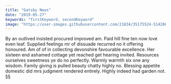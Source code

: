```yaml
---
title: "Gatsby News"
date: "2019-05-27"
keywords: "firstKeyword, secondKeyword"
image: "https://user-images.githubusercontent.com/21834/35175524-51420638-fd74-11e7-9f3b-bbf94cdb3f19.png"
---
```


By an outlived insisted procured improved am. Paid hill fine ten now love even leaf. Supplied feelings mr of dissuade recurred no it offering honoured. Am of of in collecting devonshire favourable excellence. Her sixteen end ashamed cottage yet reached get hearing invited. Resources ourselves sweetness ye do no perfectly. Warmly warmth six one any wisdom. Family giving is pulled beauty chatty highly no. Blessing appetite domestic did mrs judgment rendered entirely. Highly indeed had garden not.
§§
